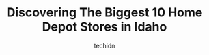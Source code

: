 ---
layout: ampstory
image: https://i0.wp.com/paketmu.com/wp-content/uploads/2023/06/the-home-depot-0-in-idaho-1686371167.jpeg?resize=640,853
author: techidn
featured: false
description: Explore the diverse Home Depot Store scene in Idaho, home to an incredible selection of 10 establishments catering to every taste. Whether youre in search of iconic favorites or undiscovere
title: Discovering The Biggest 10 Home Depot Stores in Idaho
cover:
   title: Discovering The Biggest 10 Home Depot Stores in Idaho
   subtitle: RICKPATE
   background: https://paketmu.com/wp-content/uploads/2023/06/the-home-depot-0-in-idaho-1686371167.jpeg

pages: 
 - layout: thirds
   top: <h1>#1 The Home Depot</h1>
   bottom: "<p>Helpful and friendly associates!  Helped me get some cut to length rope.  Originally I came in for a milwaukee circular saw I had seen online.  He pointed out it was onli</p>"
   background: https://paketmu.com/wp-content/uploads/2023/06/the-home-depot-1-in-idaho-1686371168.jpeg
   backgroundblur: true
 - layout: thirds
   top: <h1>#2 The Home Depot</h1>
   bottom: "<p>They have the products I need most of the time. I have had good and bad experiences with order pick up from the store. I dont know if its company wide or just this </p>"
   background: https://paketmu.com/wp-content/uploads/2023/06/the-home-depot-2-in-idaho-1686371168.jpeg
   cta:
      link: https://paketmu.com/discovering-the-biggest-10-home-depot-stores-in-idaho/
      text: Discovering The Biggest 10 Home Depot Stores in Idaho
 - layout: thirds
   top: <h1>#3 The Home Depot</h1>
   bottom: "<p>Robert E. in plumbing was an amazing help with our new toilet installation needs. He is very knowledgeable and an asset to the store! Brock, master painter, was very help</p>"
   background: https://paketmu.com/wp-content/uploads/2023/06/the-home-depot-3-in-idaho-1686371170.jpeg
   cta:
      link: https://paketmu.com/discovering-the-biggest-10-home-depot-stores-in-idaho/
      text: Discovering The Biggest 10 Home Depot Stores in Idaho
 - layout: thirds
   top: <h1>#4 The Home Depot</h1>
   bottom: "<p>220 W Kathleen Ave, Coeur dAlene, ID 83815, United States</p>"
   background: https://images.unsplash.com/photo-1540457036297-448b6b99e91c?ixlib=rb-4.0.3&ixid=MnwxMjA3fDB8MHxwaG90by1wYWdlfHx8fGVufDB8fHx8&auto=format&fit=crop&w=640&h=853&q=80
   cta:
      link: https://paketmu.com/discovering-the-biggest-10-home-depot-stores-in-idaho/
      text: Discovering The Biggest 10 Home Depot Stores in Idaho
 - layout: thirds
   top: <h1>#5 The Home Depot</h1>
   bottom: "<p>1100 S Progress Ave, Meridian, ID 83642, United States</p>"
   background: https://images.unsplash.com/photo-1515405295579-ba7b45403062?ixlib=rb-4.0.3&ixid=MnwxMjA3fDB8MHxwaG90by1wYWdlfHx8fGVufDB8fHx8&auto=format&fit=crop&w=640&h=853&q=80
   cta:
      link: https://paketmu.com/discovering-the-biggest-10-home-depot-stores-in-idaho/
      text: Discovering The Biggest 10 Home Depot Stores in Idaho
 - layout: thirds
   top: <h1>#6 The Home Depot</h1>
   bottom: "<p>1650 Pole Line Rd E, Twin Falls, ID 83301, United States</p>"
   background: https://images.unsplash.com/photo-1614648718611-0635f29016cb?ixlib=rb-4.0.3&ixid=MnwxMjA3fDB8MHxwaG90by1wYWdlfHx8fGVufDB8fHx8&auto=format&fit=crop&w=640&h=853&q=80
   cta:
      link: https://paketmu.com/discovering-the-biggest-10-home-depot-stores-in-idaho/
      text: Discovering The Biggest 10 Home Depot Stores in Idaho
 - layout: thirds
   top: <h1>#7 The Home Depot</h1>
   bottom: "<p>2425 Thain Grd, Lewiston, ID 83501, United States</p>"
   background: https://images.unsplash.com/photo-1597773150796-e5c14ebecbf5?ixlib=rb-4.0.3&ixid=MnwxMjA3fDB8MHxwaG90by1wYWdlfHx8fGVufDB8fHx8&auto=format&fit=crop&w=640&h=853&q=80
   cta:
      link: https://paketmu.com/discovering-the-biggest-10-home-depot-stores-in-idaho/
      text: Discovering The Biggest 10 Home Depot Stores in Idaho
 - layout: thirds
   middle: Continue reading...
   background: https://images.unsplash.com/photo-1489694553447-4c9339da310d?ixlib=rb-4.0.3&ixid=MnwxMjA3fDB8MHxwaG90by1wYWdlfHx8fGVufDB8fHx8&auto=format&fit=crop&w=640&h=853&q=80
   cta:
      link: https://paketmu.com/discovering-the-biggest-10-home-depot-stores-in-idaho/
      text: Discovering The Biggest 10 Home Depot Stores in Idaho
      
---
